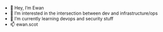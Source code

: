 - 👋 Hey, I’m Ewan
- 👀 I’m interested in the intersection between dev and infrastructure/ops
- 🌱 I’m currently learning devops and security stuff
- 📫 ewan.scot

<!---
ewan-mclean/ewan-mclean is a ✨ special ✨ repository because its `README.md` (this file) appears on your GitHub profile.
You can click the Preview link to take a look at your changes.
--->
